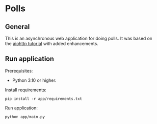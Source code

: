 # Polls

## General
This is an asynchronous web application for doing polls. It was based on the [aiohttp tutorial] with added enhancements.

## Run application
Prerequisites:
* Python 3.10 or higher.

Install requirements:
```shell
pip install -r app/requirements.txt
```

Run application:
```shell
python app/main.py
```

[aiohttp tutorial]: https://aiohttp-demos.readthedocs.io/en/latest/index.html
